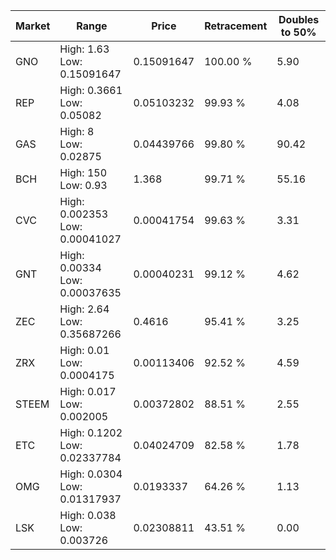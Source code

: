 | Market | Range | Price| Retracement | Doubles to 50% |
| --- | --- | --- | --- | --- |
| GNO | High: 1.63<br />Low: 0.15091647 | 0.15091647 | 100.00 % | 5.90 |
| REP | High: 0.3661<br />Low: 0.05082 | 0.05103232 | 99.93 % | 4.08 |
| GAS | High: 8<br />Low: 0.02875 | 0.04439766 | 99.80 % | 90.42 |
| BCH | High: 150<br />Low: 0.93 | 1.368 | 99.71 % | 55.16 |
| CVC | High: 0.002353<br />Low: 0.00041027 | 0.00041754 | 99.63 % | 3.31 |
| GNT | High: 0.00334<br />Low: 0.00037635 | 0.00040231 | 99.12 % | 4.62 |
| ZEC | High: 2.64<br />Low: 0.35687266 | 0.4616 | 95.41 % | 3.25 |
| ZRX | High: 0.01<br />Low: 0.0004175 | 0.00113406 | 92.52 % | 4.59 |
| STEEM | High: 0.017<br />Low: 0.002005 | 0.00372802 | 88.51 % | 2.55 |
| ETC | High: 0.1202<br />Low: 0.02337784 | 0.04024709 | 82.58 % | 1.78 |
| OMG | High: 0.0304<br />Low: 0.01317937 | 0.0193337 | 64.26 % | 1.13 |
| LSK | High: 0.038<br />Low: 0.003726 | 0.02308811 | 43.51 % | 0.00 |
